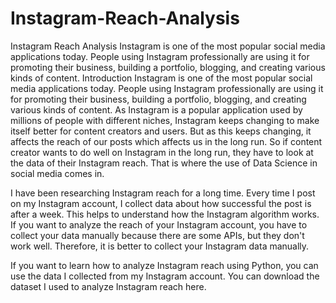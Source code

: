 # Instagram-Reach-Analysis
Instagram Reach Analysis
Instagram is one of the most popular social media applications today. People using Instagram professionally are using it for promoting their business, building a portfolio, blogging, and creating various kinds of content.
Introduction
Instagram is one of the most popular social media applications today. People using Instagram professionally are using it for promoting their business, building a portfolio, blogging, and creating various kinds of content. As Instagram is a popular application used by millions of people with different niches, Instagram keeps changing to make itself better for content creators and users. But as this keeps changing, it affects the reach of our posts which affects us in the long run. So if content creator wants to do well on Instagram in the long run, they have to look at the data of their Instagram reach. That is where the use of Data Science in social media comes in.

I have been researching Instagram reach for a long time. Every time I post on my Instagram account, I collect data about how successful the post is after a week. This helps to understand how the Instagram algorithm works. If you want to analyze the reach of your Instagram account, you have to collect your data manually because there are some APIs, but they don't work well. Therefore, it is better to collect your Instagram data manually.

If you want to learn how to analyze Instagram reach using Python, you can use the data I collected from my Instagram account. You can download the dataset I used to analyze Instagram reach here.

